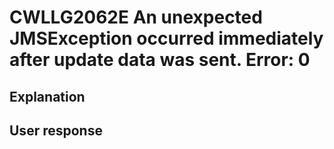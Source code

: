 # CWLLG2062E An unexpected JMSException occurred immediately after update data was sent.  Error: 0

## Explanation

## User response